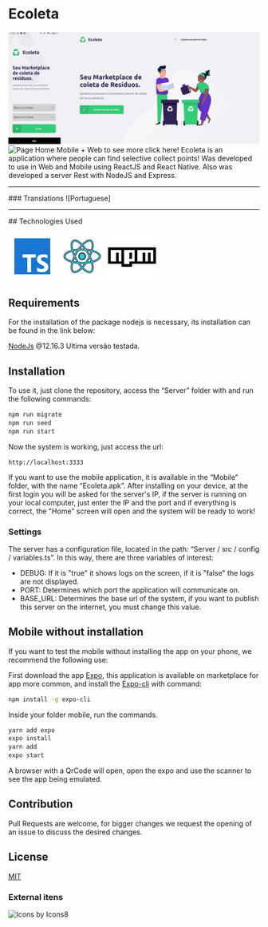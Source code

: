 # Ecoleta
![Ecoleta Apresentation](https://github.com/lucasdeosantana/Ecoleta/blob/master/Images/Ecoleta%20-%20Web%20Home%20%2B%20Mobile%20Home.png)
![Page Home Mobile + Web to see more click here!](https://github.com/lucasdeosantana/Ecoleta/tree/master/Images)
Ecoleta is an application where people can find selective collect points! Was developed to use in Web and Mobile using ReactJS and React Native. Also was developed a server Rest with NodeJS and Express.
<hr />
### Translations
![Portuguese]
<hr />
## Technologies Used

![Typescript](https://github.com/lucasdeosantana/Ecoleta/blob/master/Images/icons/icons8-typescript.svg)
![ReactJS e React Native](https://github.com/lucasdeosantana/Ecoleta/blob/master/Images/icons/icons8-reagir.svg)
![NodeJs](https://github.com/lucasdeosantana/Ecoleta/blob/master/Images/icons/icons8-npm.svg)

## Requirements

For the installation of the package nodejs is necessary, its installation can be found in the link below:

[NodeJs](https://nodejs.org/en/download/) @12.16.3 Ultima versão testada.

## Installation

To use it, just clone the repository, access the “Server” folder with and run the following commands:

```bash
npm run migrate
npm run seed
npm run start
```
Now the system is working, just access the url:
```url
http://localhost:3333
````
If you want to use the mobile application, it is available in the “Mobile” folder, with the name “Ecoleta.apk”. After installing on your device, at the first login you will be asked for the server's IP, if the server is running on your local computer, just enter the IP and the port and if everything is correct, the "Home" screen will open and the system will be ready to work!

### Settings
The server has a configuration file, located in the path:
“Server / src / config / variables.ts”. In this way, there are three variables of interest:

* DEBUG: If it is "true" it shows logs on the screen, if it is "false" the logs are not displayed.
* PORT: Determines which port the application will communicate on.
* BASE_URL: Determines the base url of the system, if you want to publish this server on the internet, you must change this value.

## Mobile without installation

If you want to test the mobile without installing the app on your phone, we recommend the following use:

First download the app [Expo](https://play.google.com/store/apps/details?id=host.exp.exponent&hl=pt_BR), this application is available on marketplace for app more common, and install the [Expo-cli](https://docs.expo.io/workflow/expo-cli/) with command:

```bash
npm install -g expo-cli

```

Inside your folder mobile, run the commands.
```bash
yarn add expo
expo install
yarn add
expo start
```

A browser with a QrCode will open, open the expo and use the scanner to see the app being emulated.
## Contribution

Pull Requests are welcome, for bigger changes we request the opening of an issue to discuss the desired changes.

## License

[MIT](https://choosealicense.com/licenses/mit/)



### External itens
![Icons by Icons8](https://icons8.com/)
